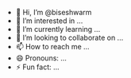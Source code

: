 - 👋 Hi, I’m @biseshwarm
- 👀 I’m interested in ...
- 🌱 I’m currently learning ...
- 💞️ I’m looking to collaborate on ...
- 📫 How to reach me ...
- 😄 Pronouns: ...
- ⚡ Fun fact: ...

<!---
biseshwarm/biseshwarm is a ✨ special ✨ repository because its `README.md` (this file) appears on your GitHub profile.
You can click the Preview link to take a look at your changes.
--->
